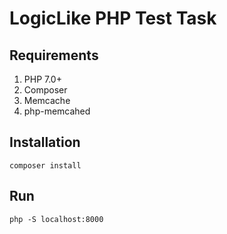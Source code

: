 # LogicLike PHP Test Task

## Requirements
1. PHP 7.0+
2. Composer
3. Memcache
4. php-memcahed

## Installation
```
composer install
```

## Run
```
php -S localhost:8000
```
